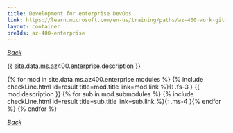 ```yaml
---
title: Development for enterprise DevOps
link: https://learn.microsoft.com/en-us/training/paths/az-400-work-git-for-enterprise-devops/
layout: container
preIds: az-400-enterprise
---
```

[_Back_](.)

{{ site.data.ms.az400.enterprise.description }}

<!-- {% assign counter = 0 %} {% assign result = page.preIds | append: "-" | append: counter %} -->
{% for mod in site.data.ms.az400.enterprise.modules %}<!-- {% assign counter = counter | plus: 1 %}{% assign result = page.preIds | append: "-" | append: counter %} -->
{% include checkLine.html id=result title=mod.title link=mod.link %}{: .fs-3 }
<span class="ms-4">{{ mod.description }}</span>
{% for sub in mod.submodules %}<!-- {% assign counter = counter | plus: 1 %}{% assign result = page.preIds | append: "-" | append: counter %} -->
{% include checkLine.html id=result title=sub.title link=sub.link %}{: .ms-4 }{% endfor %}
{% endfor %}

[_Back_](.)